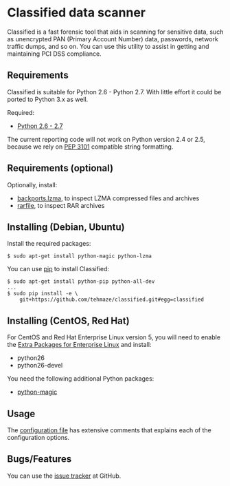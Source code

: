 # Classified data scanner

Classified is a fast forensic tool that aids in scanning for sensitive data,
such as unencrypted PAN (Primary Account Number) data, passwords, network
traffic dumps, and so on. You can use this utility to assist in getting and
maintaining PCI DSS compliance.

## Requirements

Classified is suitable for Python 2.6 - Python 2.7. With little effort it could
be ported to Python 3.x as well.

Required:
*  [Python 2.6 - 2.7](http://python.org/)

The current reporting code will not work on Python version 2.4 or 2.5, because
we rely on [PEP 3101](http://www.python.org/dev/peps/pep-3101/) compatible
string formatting.

## Requirements (optional)

Optionally, install:
*  [backports.lzma](http://pypi.python.org/pypi/backports.lzma), to inspect
   LZMA compressed files and archives
*  [rarfile](http://pypi.python.org/pypi/rarfile), to inspect RAR archives


## Installing (Debian, Ubuntu)

Install the required packages:

    $ sudo apt-get install python-magic python-lzma

You can use [pip](http://www.pip-installer.org/) to install Classified:

    $ sudo apt-get install python-pip python-all-dev
    ...
    $ sudo pip install -e \
        git+https://github.com/tehmaze/classified.git#egg=classified


## Installing (CentOS, Red Hat)

For CentOS and Red Hat Enterprise Linux version 5, you will need to enable the
[Extra Packages for Enterprise Linux](https://fedoraproject.org/wiki/EPEL) and
install:
*  python26
*  python26-devel

You need the following additional Python packages:
*  [python-magic](http://pypi.python.org/pypi/python-magic)


## Usage

The [configuration file](etc/classified.conf.example) has extensive comments
that explains each of the configuration options.


## Bugs/Features

You can use the [issue tracker](https://github.com/tehmaze/classified/issues)
at GitHub.
